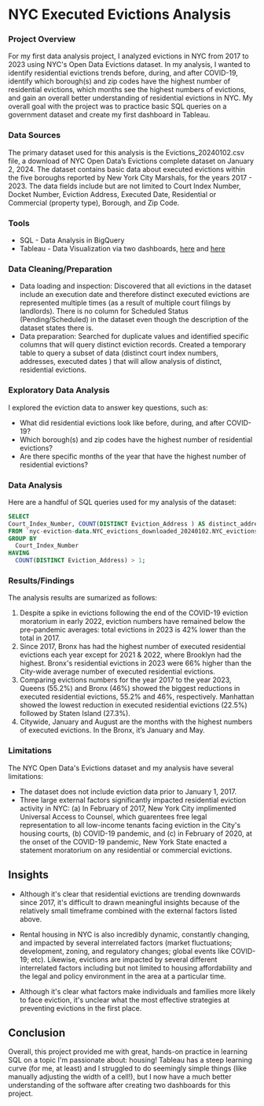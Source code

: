 # NYC Executed Evictions Analysis

### Project Overview

For my first data analysis project, I analyzed evictions in NYC from 2017 to 2023 using NYC's Open Data Evictions dataset. In my analysis, I wanted to identify residential evictions trends before, during, and after COVID-19, identify which borough(s) and zip codes have the highest number of residential evictions, which months see the highest numbers of evictions, and gain an overall better understanding of residential evictions in NYC. My overall goal with the project was to practice basic SQL queries on a government dataset and create my first dashboard in Tableau.

### Data Sources

The primary dataset used for this analysis is the Evictions_20240102.csv file, a download of NYC Open Data’s Evictions complete dataset on January 2, 2024. The dataset contains basic data about executed evictions within the five boroughs reported by New York City Marshals, for the years 2017 - 2023. The data fields include but are not limited to Court Index Number, Docket Number, Eviction Address, Executed Date, Residential or Commercial (property type), Borough, and Zip Code.

### Tools

- SQL - Data Analysis in BigQuery
- Tableau - Data Visualization via two dashboards, [here](https://public.tableau.com/views/cleaned_distinctNYCresevictions/NYCevictionsoverview?:language=en-US&:display_count=n&:origin=viz_share_link) and [here](https://public.tableau.com/views/2023ExecutedResidentialEvictionsintheBronxNYC/Bronxresevictionsdashboard?:language=en-US&:display_count=n&:origin=viz_share_link)

### Data Cleaning/Preparation

- Data loading and inspection: Discovered that all evictions in the dataset include an execution date and therefore distinct executed evictions are represented multiple times (as a result of multiple court filings by landlords). There is no column for Scheduled Status (Pending/Scheduled) in the dataset even though the description of the dataset states there is.
- Data preparation: Searched for duplicate values and identified specific columns that will query distinct eviction records. Created a temporary table to query a subset of data (distinct court index numbers, addresses, executed dates ) that will allow analysis of distinct, residential evictions. 

### Exploratory Data Analysis

I explored the eviction data to answer key questions, such as: 
- What did residential evictions look like before, during, and after COVID-19?
- Which borough(s) and zip codes have the highest number of residential evictions?
- Are there specific months of the year that have the highest number of residential evictions?

### Data Analysis

Here are a handful of SQL queries used for my analysis of the dataset:

```sql
SELECT 
Court_Index_Number, COUNT(DISTINCT Eviction_Address ) AS distinct_address_count
FROM `nyc-eviction-data.NYC_evictions_downloaded_20240102.NYC_evictions` 
GROUP BY
  Court_Index_Number
HAVING
  COUNT(DISTINCT Eviction_Address) > 1;
```


### Results/Findings
The analysis results are sumarized as follows:
1. Despite a spike in evictions following the end of the COVID-19 eviction moratorium in early 2022, eviction numbers have remained below the pre-pandemic averages: total evictions in 2023 is 42% lower than the total in 2017.
2. Since 2017, Bronx has had the highest number of executed residential evictions each year except for 2021 & 2022, where Brooklyn had the highest. Bronx's residential evictions in 2023 were 66% higher than the City-wide average number of executed residential evictions.
3. Comparing evictions numbers for the year 2017 to the year 2023, Queens (55.2%) and Bronx (46%) showed the biggest reductions in executed residential evictions, 55.2% and 46%, respectively. Manhattan showed the lowest reduction in executed residential evictions (22.5%) followed by Staten Island (27.3%).
4. Citywide, January and August are the months with the highest numbers of executed evictions. In the Bronx, it’s January and May.

### Limitations
The NYC Open Data's Evictions dataset and my analysis have several limitations:
- The dataset does not include eviction data prior to January 1, 2017.
- Three large external factors significantly impacted residential eviction activity in NYC: (a) In February of 2017, New York City implimented  Universal Access to Counsel, which guarentees free legal representation to all low-income tenants facing eviction in the City's housing courts, (b) COVID-19 pandemic, and (c) in February of 2020, at the onset of the COVID-19 pandemic, New York State enacted a statement moratorium on any residential or commercial evictions.

## Insights
- Although it's clear that residential evictions are trending downwards since 2017, it's difficult to drawn meaningful insights because of the relatively small timeframe combined with the external factors listed above.
- Rental housing in NYC is also incredibly dynamic, constantly changing, and impacted by several interrelated factors (market fluctuations; development, zoning, and regulatory changes; global events like COVID-19; etc). Likewise, evictions are impacted by several different interrelated factors including but not limited to housing affordability and the legal and policy environment in the area at a particular time.

- Although it's clear what factors make individuals and families more likely to face eviction, it's unclear what the most effective strategies at preventing evictions in the first place.   

## Conclusion
Overall, this project provided me with great, hands-on practice in learning SQL on a topic I'm passionate about: housing! Tableau has a steep learning curve (for me, at least) and I struggled to do seemingly simple things (like manually adjusting the width of a cell!), but I now have a much better understanding of the software after creating two dashboards for this project.   

